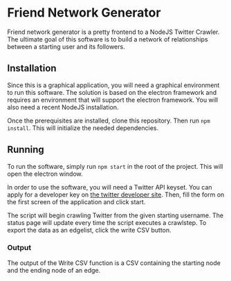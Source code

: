 # Friend Network Generator

Friend network generator is a pretty frontend to a NodeJS Twitter Crawler.
The ultimate goal of this software is to build a network of relationships
between a starting user and its followers.

## Installation

Since this is a graphical application, you will need a graphical environment to run this software. The solution is 
based on the electron framework and requires an environment that will support the electron framework. You will also need
a recent NodeJS installation.

Once the prerequisites are installed, clone this repository. Then run `npm install`. This will initialize the needed
dependencies.

## Running

To run the software, simply run `npm start` in the root of the project. This will open the electron window.

In order to use the software, you will need a Twitter API keyset. You can apply for a developer key on 
[the twitter developer site](https://developer.twitter.com/en/). Then, fill the form on the first screen of the
application and click start.

The script will begin crawling Twitter from the given starting username. The status page will update every time the 
script executes a crawlstep. To export the data as an edgelist, click the write CSV button.


### Output

The output of the Write CSV function is a CSV containing the starting node
and the ending node of an edge.